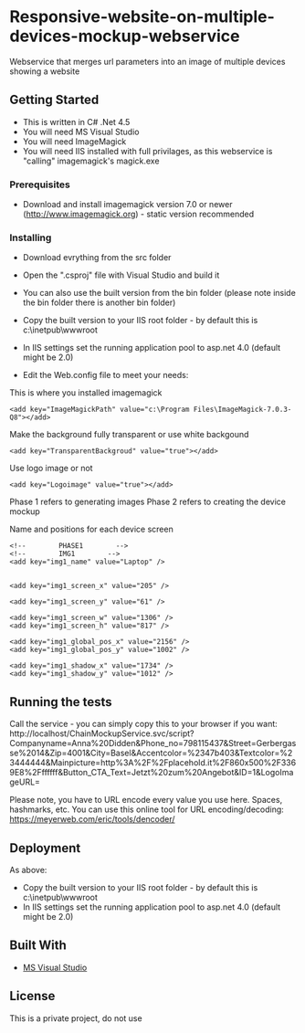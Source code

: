 # Responsive-website-on-multiple-devices-mockup-webservice
Webservice that merges url parameters into an image of multiple devices showing a website

## Getting Started

- This is written in C# .Net 4.5
- You will need MS Visual Studio
- You will need ImageMagick
- You will need IIS installed with full privilages, as this webservice is "calling" imagemagick's magick.exe

### Prerequisites

- Download and install imagemagick version 7.0 or newer (http://www.imagemagick.org) - static version recommended

### Installing

- Download evrything from the src folder
- Open the ".csproj" file with Visual Studio and build it
- You can also use the built version from the bin folder (please note inside the bin folder there is another bin folder)
- Copy the built version to your IIS root folder - by default this is c:\inetpub\wwwroot
- In IIS settings set the running application pool to asp.net 4.0 (default might be 2.0)

- Edit the Web.config file to meet your needs:

This is where you installed imagemagick

```
<add key="ImageMagickPath" value="c:\Program Files\ImageMagick-7.0.3-Q8"></add>

```

Make the background fully transparent or use white backgound

```
<add key="TransparentBackgroud" value="true"></add> 

```

Use logo image or not

```
<add key="Logoimage" value="true"></add> 

```

Phase 1 refers to generating images
Phase 2 refers to creating the device mockup

Name and positions for each device screen

```
<!--        PHASE1        -->
<!--        IMG1        -->
<add key="img1_name" value="Laptop" />


<add key="img1_screen_x" value="205" />

<add key="img1_screen_y" value="61" />

<add key="img1_screen_w" value="1306" />
<add key="img1_screen_h" value="817" />

<add key="img1_global_pos_x" value="2156" />
<add key="img1_global_pos_y" value="1002" />

<add key="img1_shadow_x" value="1734" />
<add key="img1_shadow_y" value="1012" />

```



## Running the tests

Call the service - you can simply copy this to your browser if you want:
http://localhost/ChainMockupService.svc/script?Companyname=Anna%20Didden&Phone_no=798115437&Street=Gerbergasse%2014&Zip=4001&City=Basel&Accentcolor=%2347b403&Textcolor=%23444444&Mainpicture=http%3A%2F%2Fplacehold.it%2F860x500%2F3369E8%2Fffffff&Button_CTA_Text=Jetzt%20zum%20Angebot&ID=1&LogoImageURL=

Please note, you have to URL encode every value you use here. Spaces, hashmarks, etc.
You can use this online tool for URL encoding/decoding: https://meyerweb.com/eric/tools/dencoder/

## Deployment

As above:
- Copy the built version to your IIS root folder - by default this is c:\inetpub\wwwroot
- In IIS settings set the running application pool to asp.net 4.0 (default might be 2.0)

## Built With

* [MS Visual Studio](https://www.visualstudio.com)

## License

This is a private project, do not use

